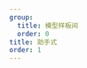 ```yaml
---
group:
  title: 模型样板间
  order: 0
title: 助手式
order: 1
---
```


<code src="./copilot.tsx" title='助手式' compact iframe='1200'></code>
